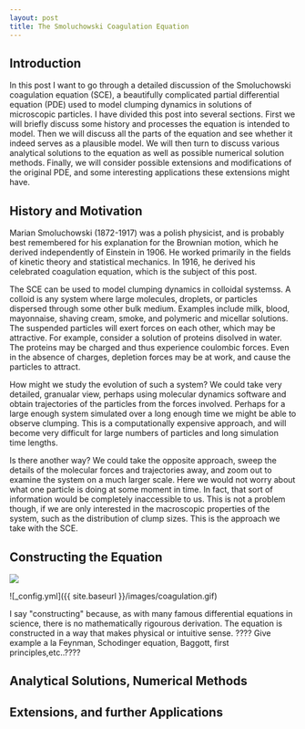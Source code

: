 ```yaml
---
layout: post
title: The Smoluchowski Coagulation Equation
---
```

## Introduction

  In this post I want to go through a detailed discussion of the Smoluchowski coagulation equation (SCE), a beautifully complicated partial differential equation (PDE) used to model clumping dynamics in solutions of microscopic particles. I have divided this post into several sections. First we will briefly discuss some history and processes the equation is intended to model. Then we will discuss all the parts of the equation and see whether it indeed serves as a plausible model. We will then turn to discuss various analytical solutions to the equation as well as possible numerical solution methods. Finally, we will consider possible extensions and modifications of the original PDE, and some interesting applications these extensions might have.

## History and Motivation

  Marian Smoluchowski (1872-1917) was a polish physicist, and is probably best remembered for his explanation for the Brownian motion, which he derived independently of Einstein in 1906. He worked primarily in the fields of kinetic theory and statistical mechanics. In 1916, he derived his celebrated coagulation equation, which is the subject of this post.
  
  The SCE can be used to model clumping dynamics in colloidal systemss. A colloid is any system where large molecules, droplets, or particles dispersed through some other bulk medium. Examples include milk, blood, mayonnaise, shaving cream, smoke, and polymeric and micellar solutions. The suspended particles will exert forces on each other, which may be attractive. For example, consider a solution of proteins disolved in water. The proteins may be charged and thus experience coulombic forces. Even in the absence of charges, depletion forces may be at work, and cause the particles to attract. 
  
  How might we study the evolution of such a system? We could take very detailed, granualar view, perhaps using molecular dynamics software and obtain trajectories of the particles from the forces involved. Perhaps for a large enough system simulated over a long enough time we might be able to observe clumping. This is a computationally expensive approach, and will become very difficult for large numbers of particles and long simulation time lengths.
  
  Is there another way? We could take the opposite approach, sweep the details of the molecular forces and trajectories away, and zoom out to examine the system on a much larger scale. Here we would not worry about what one particle is doing at some moment in time. In fact, that sort of information would be completely inaccessible to us. This is not a problem though, if we are only interested in the macroscopic properties of the system, such as the distribution of clump sizes. This is the approach we take with the SCE.

## Constructing the Equation

<img src="https://render.githubusercontent.com/render/math?math=\frac{\partial n(x_i,t)}{\partial t}= \frac{1}{2} \sum_{j=0}^{i-1}K(x_i-x_j,x_j)n(x_i-x_j,t)n(x_j,t) - \sum_{j=1}^{\infty}K(x_i,x_j)n(x_i,t)n(x_j,t)">

![_config.yml]({{ site.baseurl }}/images/coagulation.gif)

I say "constructing" because, as with many famous differential equations in science, there is no mathematically rigourous derivation. The equation is constructed in a way that makes physical or intuitive sense. ???? Give example a la Feynman, Schodinger equation, Baggott, first principles,etc..????


## Analytical Solutions, Numerical Methods
## Extensions, and further Applications
  


